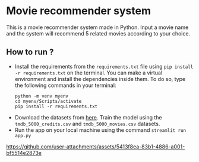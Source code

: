 # Movie recommender system
This is a movie recommender system made in Python. Input a movie name and the system will recommend 5 related movies according to your choice.
## How to run ?
- Install the requirements from the ```requirements.txt``` file using ```pip install -r requirements.txt``` on the terminal. You can make a virtual environment and install the dependencies inside them. To do so, type the following commands in your terminal:
  ```shell
  python -m venv myenv
  cd myenv/Scripts/activate
  pip install -r requirements.txt
  ```
- Download the datasets from [here](https://www.kaggle.com/datasets/tmdb/tmdb-movie-metadata). Train the model using the ```tmdb_5000_credits.csv``` and ```tmdb_5000_movies.csv``` datasets.
- Run the app on your local machine using the command ```streamlit run app.py```

https://github.com/user-attachments/assets/5413f8ea-83b1-4886-a001-bf5514e2873e
